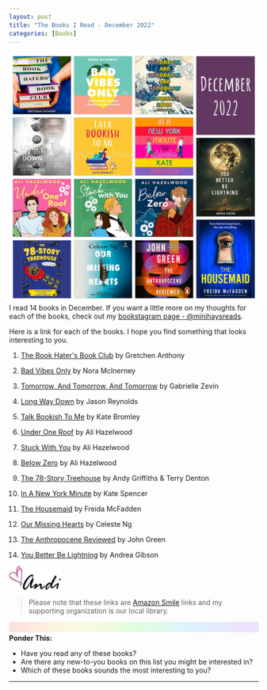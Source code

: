 ```yaml
---
layout: post
title: "The Books I Read - December 2022"
categories: [Books]
---
```

![books](/images/December2022Books.JPG)
I read 14 books in December. If you want a little more on my thoughts for each of the books, check out my [bookstagram page - @minihaysreads](http://instagram.com/minihaysreads). 

Here is a link for each of the books. I hope you find something that looks interesting to you. 

1. [The Book Hater's Book Club](https://smile.amazon.com/Twice-Blue-Moon-Christina-Lauren/dp/1501197428/ref=monarch_sidesheet) by Gretchen Anthony

2. [Bad Vibes Only](https://smile.amazon.com/My-Name-Lucy-Barton-Novel/dp/0812979524/ref=monarch_sidesheet) by Nora McInerney

3. [Tomorrow, And Tomorrow, And Tomorrow](https://smile.amazon.com/Everyone-Beautiful-Novel-Katherine-Center/dp/034549797X/ref=monarch_sidesheet) by Gabrielle Zevin

4. [Long Way Down](https://smile.amazon.com/26-Story-Treehouse-Pirate-Problems-Books/dp/1250073278/ref=monarch_sidesheet) by Jason Reynolds

5. [Talk Bookish To Me](https://smile.amazon.com/Drunk-Love-Jasmine-Guillory/dp/0593100883/ref=monarch_sidesheet) by Kate Bromley

6. [Under One Roof](https://smile.amazon.com/Closer-Nowhere-Ellen-Hopkins/dp/0593108639/ref=monarch_sidesheet) by Ali Hazelwood

7. [Stuck With You](https://smile.amazon.com/39-Story-Treehouse-Machines-Professors-Books/dp/1250075114/ref=monarch_sidesheet) by Ali Hazelwood

8. [Below Zero](https://smile.amazon.com/Unhoneymooners-Christina-Lauren/dp/1501128035/ref=monarch_sidesheet) by Ali Hazelwood

9. [The 78-Story Treehouse](https://smile.amazon.com/gp/product/1250104831?ref_=dbs_m_mng_rwt_calw_tpbk_5&storeType=ebooks) by Andy Griffiths & Terry Denton

10. [In A New York Minute](https://smile.amazon.com/New-York-Minute-Kate-Spencer/dp/1538737647/ref=monarch_sidesheet) by Kate Spencer

11. [The Housemaid](https://smile.amazon.com/Housemaid-Freida-McFadden/dp/1538742578/ref=monarch_sidesheet) by Freida McFadden

12. [Our Missing Hearts](https://smile.amazon.com/Our-Missing-Hearts-Celeste-Ng/dp/0593492544/ref=monarch_sidesheet) by Celeste Ng

13. [The Anthropocene Reviewed](https://smile.amazon.com/Anthropocene-Reviewed-Essays-Human-Centered-Planet/dp/0525556532/ref=monarch_sidesheet) by John Green

14. [You Better Be Lightning](https://smile.amazon.com/You-Better-Lightning-Andrea-Gibson/dp/1943735999/ref=monarch_sidesheet) by Andrea Gibson

![Andi](/images/andi.jpg)

>Please note that these links are [Amazon Smile](https://smile.amazon.com/charity/smile/about?ref_=smi_se_rspo_laas_aas) links and my supporting organization is our local library.

![header](/images/SkinnyRainbow.jpg)
**Ponder This:**
- Have you read any of these books?
- Are there any new-to-you books on this list you might be interested in?
- Which of these books sounds the most interesting to you?

----